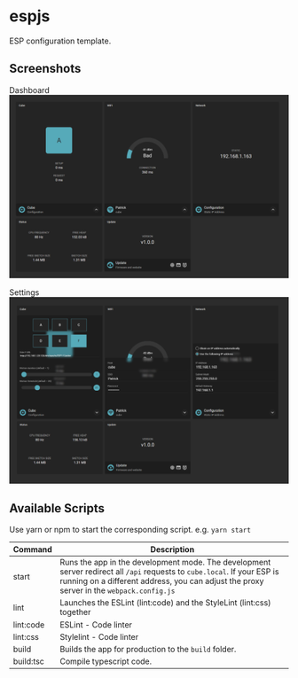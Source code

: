 # espjs

ESP configuration template.<br/>

## Screenshots 
Dashboard
![picture](screenshots/Dashboard.png)

Settings
![picture](screenshots/Settings.png)


## Available Scripts

Use yarn or npm to start the corresponding script. e.g. `yarn start`

| Command          | Description   |
| ---------------- | ------------- |
| start            | Runs the app in the development mode. The development server redirect all `/api` requests to `cube.local`. If your ESP is running on a different address, you can adjust the proxy server in the `webpack.config.js`  |
| lint             | Launches the ESLint (lint:code) and the StyleLint (lint:css) together |
| lint:code        | ESLint - Code linter |
| lint:css         | Stylelint - Code linter |
| build            | Builds the app for production to the `build` folder. |
| build:tsc        | Compile typescript code. |

